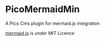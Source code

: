 # PicoMermaidMin
A Pico Cms plugin for mermaid.js integration

[mermaid.js](https://github.com/mermaid-js/mermaid) is under MIT Licence
